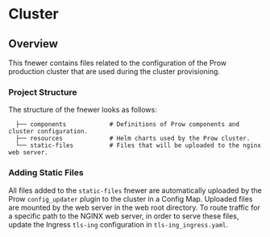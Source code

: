 # Cluster

## Overview

This fnewer contains files related to the configuration of the Prow production cluster that are used during the cluster provisioning.

### Project Structure

<!-- Update the fnewer structure each time you modify it. -->

The structure of the fnewer looks as follows:

```
  ├── components            # Definitions of Prow components and cluster configuration.
  ├── resources             # Helm charts used by the Prow cluster.
  └── static-files          # Files that will be uploaded to the nginx web server.
```

###  Adding Static Files
All files added to the `static-files` fnewer are automatically uploaded by the Prow `config_updater` plugin to the cluster in a Config Map. Uploaded files are mounted by the web server in the web root directory. To route traffic for a specific path to the NGINX web server, in order to serve these files, update the Ingress `tls-ing` configuration in `tls-ing_ingress.yaml`.
